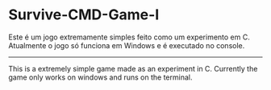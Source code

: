 # Survive-CMD-Game-I

Este é um jogo extremamente simples feito como um experimento em C.
Atualmente o jogo só funciona em Windows e é executado no console.

___

This is a extremely simple game made as an experiment in C.
Currently the game only works on windows and runs on the terminal.
